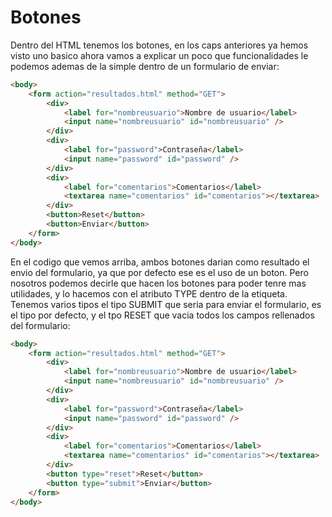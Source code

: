# Botones

Dentro del HTML tenemos los botones, en los caps anteriores ya hemos visto uno basico ahora vamos a explicar un poco que funcionalidades le podemos ademas de la simple dentro de un formulario de enviar:

```html
<body>
    <form action="resultados.html" method="GET">
        <div>
            <label for="nombreusuario">Nombre de usuario</label> 
            <input name="nombreusuario" id="nombreusuario" /> 
        </div>
        <div>
            <label for="password">Contraseña</label>
            <input name="password" id="password" />
        </div>
        <div>
            <label for="comentarios">Comentarios</label>
            <textarea name="comentarios" id="comentarios"></textarea>
        </div>
        <button>Reset</button>
        <button>Enviar</button>
    </form>
</body>
```

En el codigo que vemos arriba, ambos botones darian como resultado el envio del formulario, ya que por defecto ese es el uso de un boton. Pero nosotros podemos decirle que hacen los botones para poder tenre mas utilidades, y lo hacemos con el atributo TYPE dentro de la etiqueta. Tenemos varios tipos el tipo SUBMIT que seria para enviar el formulario, es el tipo por defecto, y el tpo RESET que vacia todos los campos rellenados del formulario:

```html
<body>
    <form action="resultados.html" method="GET">
        <div>
            <label for="nombreusuario">Nombre de usuario</label> 
            <input name="nombreusuario" id="nombreusuario" /> 
        </div>
        <div>
            <label for="password">Contraseña</label>
            <input name="password" id="password" />
        </div>
        <div>
            <label for="comentarios">Comentarios</label>
            <textarea name="comentarios" id="comentarios"></textarea>
        </div>
        <button type="reset">Reset</button>
        <button type="submit">Enviar</button>
    </form>
</body>
```